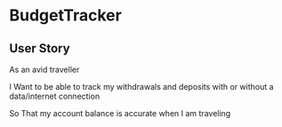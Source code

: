 # BudgetTracker

## User Story

<p>As an avid traveller</p>
<p>I Want to be able to track my withdrawals and deposits with or without a data/internet connection</p>
<p>So That my account balance is accurate when I am traveling</p>
